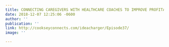 ```yaml
---
title: CONNECTING CAREGIVERS WITH HEALTHCARE COACHES TO IMPROVE PROFITABILITY
date: 2018-12-07 12:25:06 -0600
author: ''
publication: ''
link: http://cookseyconnects.com/ideacharger/Episode37/
image: ''

---
```

